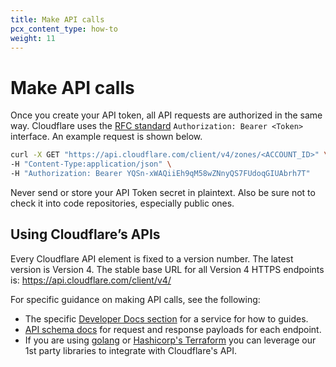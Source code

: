 ```yaml
---
title: Make API calls
pcx_content_type: how-to
weight: 11
---
```


# Make API calls

Once you create your API token, all API requests are authorized in the same way. Cloudflare uses the [RFC standard](https://tools.ietf.org/html/rfc6750#section-2.1) `Authorization: Bearer <Token>` interface. An example request is shown below.

```bash
curl -X GET "https://api.cloudflare.com/client/v4/zones/<ACCOUNT_ID>" \
-H "Content-Type:application/json" \
-H "Authorization: Bearer YQSn-xWAQiiEh9qM58wZNnyQS7FUdoqGIUAbrh7T"
```

Never send or store your API Token secret in plaintext. Also be sure not to check it into code repositories, especially public ones.


## Using Cloudflare’s APIs

Every Cloudflare API element is fixed to a version number. The latest version is Version 4. The stable base URL for all Version 4 HTTPS endpoints is: https://api.cloudflare.com/client/v4/

For specific guidance on making API calls, see the following:

*   The specific [Developer Docs section](/) for a service for how to guides.
*   [API schema docs](https://api.cloudflare.com) for request and response payloads for each endpoint.
*   If you are using [golang](https://github.com/cloudflare/cloudflare-go) or [Hashicorp's Terraform](https://github.com/cloudflare/terraform-provider-cloudflare) you can leverage our 1st party libraries to integrate with Cloudflare's API.
